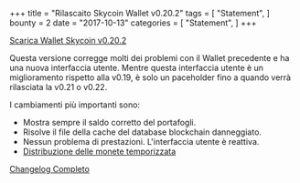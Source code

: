 +++
title = "Rilascaito Skycoin Wallet v0.20.2"
tags = [
    "Statement",
]
bounty = 2
date = "2017-10-13"
categories = [
    "Statement",
]
+++

[Scarica Wallet Skycoin v0.20.2](https://www.skycoin.net/downloads/)

Questa versione corregge molti dei problemi con il Wallet precedente e ha una nuova interfaccia utente.
Mentre questa interfaccia utente è un miglioramento rispetto alla v0.19, è solo un paceholder fino a quando
verrà rilasciata la v0.21 o v0.22.

I cambiamenti più importanti sono:

- Mostra sempre il saldo corretto del portafogli.
- Risolve il file della cache del database blockchain danneggiato.
- Nessun problema di prestazioni. L'interfaccia utente è reattiva.
- [Distribuzione delle monete temporizzata](/statement/skycoin-distribution-plan/#timelocked-distribution)

[Changelog Completo](https://github.com/skycoin/skycoin/blob/master/CHANGELOG.md#0200---2017-10-10)
